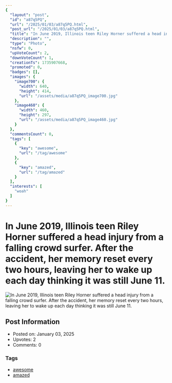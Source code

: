```yaml
---
{
  "layout": "post",
  "id": "a87q5PQ",
  "url": "/2025/01/03/a87q5PQ.html",
  "post_url": "/2025/01/03/a87q5PQ.html",
  "title": "In June 2019, Illinois teen Riley Horner suffered a head injury from a falling crowd surfer. After the accident, her memory reset every two hours, leaving her to wake up each day thinking it was still June 11.",
  "description": "",
  "type": "Photo",
  "nsfw": 0,
  "upVoteCount": 2,
  "downVoteCount": 1,
  "creationTs": 1735907668,
  "promoted": 0,
  "badges": [],
  "images": {
    "image700": {
      "width": 640,
      "height": 414,
      "url": "/assets/media/a87q5PQ_image700.jpg"
    },
    "image460": {
      "width": 460,
      "height": 297,
      "url": "/assets/media/a87q5PQ_image460.jpg"
    }
  },
  "commentsCount": 0,
  "tags": [
    {
      "key": "awesome",
      "url": "/tag/awesome"
    },
    {
      "key": "amazed",
      "url": "/tag/amazed"
    }
  ],
  "interests": [
    "woah"
  ]
}
---
```


# In June 2019, Illinois teen Riley Horner suffered a head injury from a falling crowd surfer. After the accident, her memory reset every two hours, leaving her to wake up each day thinking it was still June 11.

![In June 2019, Illinois teen Riley Horner suffered a head injury from a falling crowd surfer. After the accident, her memory reset every two hours, leaving her to wake up each day thinking it was still June 11.](/assets/media/a87q5PQ_image700.jpg)

## Post Information

- Posted on: January 03, 2025
- Upvotes: 2
- Comments: 0

### Tags

- [awesome](/tag/awesome)
- [amazed](/tag/amazed)
